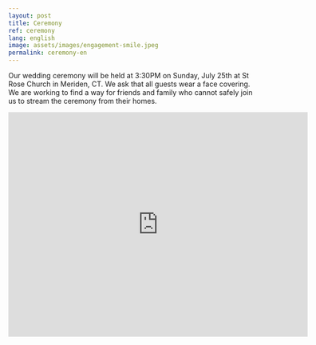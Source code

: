 ```yaml
---
layout: post
title: Ceremony
ref: ceremony
lang: english
image: assets/images/engagement-smile.jpeg
permalink: ceremony-en
---
```


Our wedding ceremony will be held at 3:30PM on Sunday, July 25th at St Rose Church in Meriden, CT.
We ask that all guests wear a face covering.
We are working to find a way for friends and family who cannot safely join us to stream the ceremony from their homes.

<iframe src="https://www.google.com/maps/embed?pb=!1m18!1m12!1m3!1d2986.5846572896403!2d-72.7950390840735!3d41.53493667925099!2m3!1f0!2f0!3f0!3m2!1i1024!2i768!4f13.1!3m3!1m2!1s0x89e7ca23451d21c1%3A0xa612deb2dc125fb!2sSt%20Rose%20Church!5e0!3m2!1sen!2sus!4v1619892546050!5m2!1sen!2sus" width="600" height="450" style="border:0;" allowfullscreen="" loading="lazy"></iframe>
